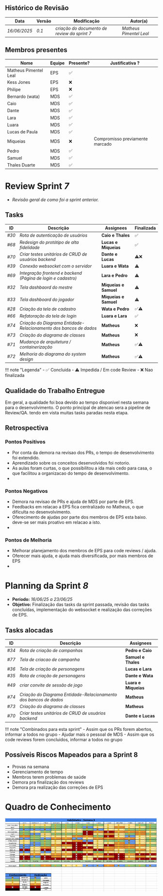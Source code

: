 
## Histórico de Revisão
| Data         | Versão | Modificação                                  | Autor(a)                |
| ------------ | ------ | -------------------------------------------- | ----------------------- |
| _16/06/2025_ | _0.1_  | _criação do documento de review da sprint 7_ | _Matheus Pimentel Leal_ |

## Membros presentes
| Nome                  | Equipe | Presente? | Justificativa ?                 |
| --------------------- | ------ | --------- | ------------------------------- |
| Matheus Pimentel Leal | EPS    | ✅         |                                 |
| Kess Jones            | EPS    | ❌         |                                 |
| Philipe               | EPS    | ❌         |                                 |
| Bernardo (wata)       | MDS    | ✅         |                                 |
| Caio                  | MDS    | ✅         |                                 |
| Dante                 | MDS    | ✅         |                                 |
| Lara                  | MDS    | ✅         |                                 |
| Luara                 | MDS    | ✅         |                                 |
| Lucas de Paula        | MDS    | ✅         |                                 |
| Miqueias              | MDS    | ❌         | Compromisso previamente marcado |
| Pedro                 | MDS    | ✅         |                                 |
| Samuel                | MDS    | ✅         |                                 |
| Thales Duarte         | MDS    | ✅         |                                 |

# Review Sprint _7_
- _Revisão geral de como foi a sprint anterior._

## Tasks
| ID    | Descrição                                                         | Assignees             | Finalizada |
| ----- | ----------------------------------------------------------------- | --------------------- | ---------- |
| _#30_ | _Rota de autenticação de usuários_                                | **Caio e Thales**     | ✅          |
| _#68_ | _Redesign do protótipo de alta fidelidade_                        | **Lucas e Miqueias**  | ✅          |
| _#70_ | _Criar testes unitários de CRUD de usuários backend_              | **Dante e Lucas**     | ⚠️❌        |
| _#39_ | _Conexão websocket com o servidor_                                | **Luara e Wata**      | ⚠️         |
| _#69_ | _Integração frontend e backend (Página de login e cadastro)_      | **Lara e Pedro**      | ⚠️         |
| _#32_ | _Tela dashbaord do mestre_                                        | **Miqueias e Samuel** | ⚠️         |
| _#33_ | _Tela dashboard do jogador_                                       | **Miqueias e Samuel** | ⚠️         |
| _#28_ | _Criação da tela de cadastro_                                     | **Wata e Pedro**      | ✅⚠️        |
| _#66_ | _Refatoração da tela de login_                                    | **Luara e Lara**      | ✅          |
| _#74_ | _Criação do Diagrama Entidade-Relacionamento dos bancos de dados_ | **Matheus**           | ❌          |
| _#73_ | _Criação do diagrama de classes_                                  | **Matheus**           | ❌          |
| _#71_ | _Mudança de arquitetura / containerização_                        | **Matheus**           | ✅⚠️        |
| _#72_ | _Melhoria do diagrama do system design_                           | **Matheus**           | ✅⚠️        |

!!! note "Legenda"
    - ✅ Concluida
    - ⚠️ Impedida / Em code Review
    - ❌ Nao finalizada

## Qualidade do Trabalho Entregue
Em geral, a qualidade foi boa devido ao tempo disponivel nesta semana para o desenvolvimento. O ponto principal de atencao sera a pipeline de Review/QA. tendo em vista  muitas tasks paradas nesta etapa.

## Retrospectiva
### Pontos Positivos
- Por conta da demora na revisao dos PRs, o tempo de desenvolvimento foi extendido.
- Aprendizado sobre os conceitos desenvolvidos foi notorio.
- As aulas foram curtas, o que possibilitou a ida mais cedo para casa, o que facilitou a organizacao do tempo de desenvolvimento.
- 
### Pontos Negativos
- Demora na revisao de PRs e ajuda de MDS por parte de EPS.
- Feedbacks em relacao a EPS fica centralizado no Matheus, o que dificulta no desenvolvimento.
- Oferecimento de ajudas por parte dos membros de EPS esta baixo. deve-se ser mais proativo em relacao a isto.
- 
### Pontos de Melhoria
- Melhorar planejamento dos membros de EPS para code reviews / ajuda.
- Oferecer mais ajuda, e ajuda mais diversificada, por mais membros de EPS
- 
# Planning da Sprint _8_
- **Período:** _16/06/25 a 23/06/25_
- **Objetivo:** Finalização das tasks da sprint passada, revisão das tasks concluídas, implementação do websocket e realização das correções de EPS.

## Tasks alocadas
| ID    | Descrição                                                         | Assignees            |
| ----- | ----------------------------------------------------------------- | -------------------- |
| _#34_ | _Rota de criação de campanhas_                                    | **Pedro e Caio**     |
| _#77_ | _Tela de criacao de campanha_                                     | **Samuel e Thales**  |
| _#36_ | _Tela de criação de personagens_                                  | **Lucas e Lara**     |
| _#35_ | _Rota de criação de personagens_                                  | **Dante e Wata**     |
| _#49_ | _criar convite de sessão de jogo_                                 | **Luara e Miqueias** |
| _#74_ | _Criação do Diagrama Entidade-Relacionamento dos bancos de dados_ | **Matheus**          |
| _#73_ | _Criação do diagrama de classes_                                  | **Matheus**          |
| _#70_ | _Criar testes unitários de CRUD de usuários backend_              | **Dante e Lucas**    |

!!! note "Combinados para esta sprint"
    - Assim que os PRs forem abertos, informar a todos no grupo
    - Ajudar mais o pessoal de MDS
    - Assim que os code reviews forem concluidos, informar a todos no grupo

## Possíveis Riscos Mapeados para a Sprint 8
- Provas na semana
- Gerenciamento de tempo
- Membros terem problemas de saúde
- Demora pra finalização dos reviews
- Demora pra realização das correções de EPS

# Quadro de Conhecimento

[//]: <> (Anexar aqui o quadro de conhecimento atualizado e remover o comentário)
![Quadro de conhecimento](./assets/quadro-conhecimento-sprint8.png)
